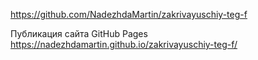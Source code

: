 https://github.com/NadezhdaMartin/zakrivayuschiy-teg-f

Публикация сайта GitHub Pages
https://nadezhdamartin.github.io/zakrivayuschiy-teg-f/